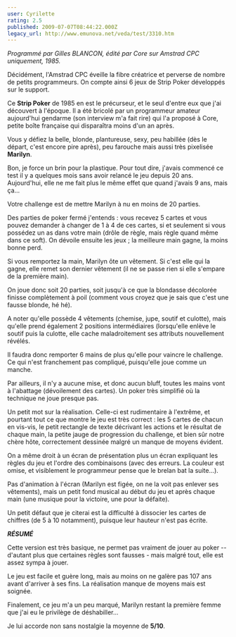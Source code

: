 ```yaml
---
user: Cyrilette
rating: 2.5
published: 2009-07-07T08:44:22.000Z
legacy_url: http://www.emunova.net/veda/test/3310.htm
---
```

_Programmé par Gilles BLANCON, édité par Core sur Amstrad CPC uniquement, 1985\._  

  

Décidément, l'Amstrad CPC éveille la fibre créatrice et perverse de nombre de petits programmeurs. On compte ainsi 6 jeux de Strip Poker développés sur le support.  

Ce **Strip Poker** de 1985 en est le précurseur, et le seul d'entre eux que j'ai découvert à l'époque. Il a été bricolé par un programmeur amateur aujourd'hui gendarme (son interview m'a fait rire) qui l'a proposé à Core, petite boîte française qui disparaîtra moins d'un an après.  

  

Vous y défiez la belle, blonde, plantureuse, sexy, peu habillée (dès le départ, c'est encore pire après), peu farouche mais aussi très pixelisée **Marilyn**.  

Bon, je force un brin pour la plastique. Pour tout dire, j'avais commencé ce test il y a quelques mois sans avoir relancé le jeu depuis 20 ans. Aujourd'hui, elle ne me fait plus le même effet que quand j'avais 9 ans, mais ça...  

  

Votre challenge est de mettre Marilyn à nu en moins de 20 parties.  

Des parties de poker fermé j'entends : vous recevez 5 cartes et vous pouvez demander à changer de 1 à 4 de ces cartes, si et seulement si vous possédez un as dans votre main (drôle de règle, mais règle quand même dans ce soft). On dévoile ensuite les jeux ; la meilleure main gagne, la moins bonne perd.   

Si vous remportez la main, Marilyn ôte un vêtement. Si c'est elle qui la gagne, elle remet son dernier vêtement (il ne se passe rien si elle s'empare de la première main).  

  

On joue donc soit 20 parties, soit jusqu'à ce que la blondasse décolorée finisse complètement à poil (comment vous croyez que je sais que c'est une fausse blonde, hé hé).  

A noter qu'elle possède 4 vêtements (chemise, jupe, soutif et culotte), mais qu'elle prend également 2 positions intermédiaires (lorsqu'elle enlève le soutif puis la culotte, elle cache maladroitement ses attributs nouvellement révélés.  

Il faudra donc remporter 6 mains de plus qu'elle pour vaincre le challenge. Ce qui n'est franchement pas compliqué, puisqu'elle joue comme un manche.  

Par ailleurs, il n'y a aucune mise, et donc aucun bluff, toutes les mains vont à l'abattage (dévoilement des cartes). Un poker très simplifié où la technique ne joue presque pas.  

  

Un petit mot sur la réalisation. Celle-ci est rudimentaire à l'extrême, et pourtant tout ce que montre le jeu est très correct : les 5 cartes de chacun en vis-vis, le petit rectangle de texte décrivant les actions et le résultat de chaque main, la petite jauge de progression du challenge, et bien sûr notre chère hôte, correctement dessinée malgré un manque de moyens évident.  

On a même droit à un écran de présentation plus un écran expliquant les règles du jeu et l'ordre des combinaisons (avec des erreurs. La couleur est omise, et visiblement le programmeur pense que le brelan bat la suite...).  

Pas d'animation à l'écran (Marilyn est figée, on ne la voit pas enlever ses vêtements), mais un petit fond musical au début du jeu et après chaque main (une musique pour la victoire, une pour la défaite).  

Un petit défaut que je citerai est la difficulté à dissocier les cartes de chiffres (de 5 à 10 notamment), puisque leur hauteur n'est pas écrite.  

  

_**RÉSUMÉ**_  

Cette version est très basique, ne permet pas vraiment de jouer au poker -- d'autant plus que certaines règles sont fausses - mais malgré tout, elle est assez sympa à jouer.   

Le jeu est facile et guère long, mais au moins on ne galère pas 107 ans avant d'arriver à ses fins. La réalisation manque de moyens mais est soignée.  

Finalement, ce jeu m'a un peu marqué, Marilyn restant la première femme que j'ai eu le privilège de déshabiller...  

  

Je lui accorde non sans nostalgie la moyenne de **5/10**.
